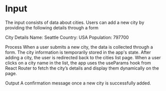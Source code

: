 # Input
The input consists of data about cities. Users can add a new city by providing the following details through a form

City Details
Name: Seattle
Country: USA
Population: 797700

Process
When a user submits a new city, the data is collected through a form. The city information is temporarily stored in the app's state. After adding a city, the user is redirected back to the cities list page. When a user clicks on a city name in the list, the app uses the useParams hook from React Router to fetch the city’s details and display them dynamically on the page.

Output
A confirmation message once a new city is successfully added.
